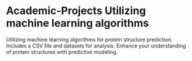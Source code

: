# Academic-Projects Utilizing machine learning algorithms

Utilizing machine learning algorithms for protein structure prediction. Includes a CSV file and datasets for analysis. Enhance your understanding of protein structures with predictive modeling.
